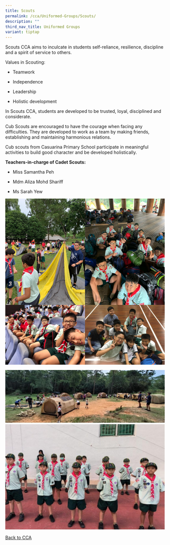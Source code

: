 ```yaml
---
title: Scouts
permalink: /cca/Uniformed-Groups/Scouts/
description: ""
third_nav_title: Uniformed Groups
variant: tiptap
---
```

<p>Scouts CCA aims to inculcate in students self-reliance, resilience, discipline and a spirit of service to others.</p><p>Values in Scouting:</p><ul data-tight="true" class="tight"><li><p>Teamwork</p></li><li><p>Independence</p></li><li><p>Leadership</p></li><li><p>Holistic development</p></li></ul><p>In Scouts CCA, students are developed to be trusted, loyal, disciplined and considerate.</p><p>Cub Scouts are encouraged to have the courage when facing any difficulties. They are developed to work as a team by making friends, establishing and maintaining harmonious relations.</p><p>Cub scouts from Casuarina Primary School participate in meaningful activities to build good character and be developed holistically.</p><p><strong>Teachers-in-charge of Cadet Scouts:</strong></p><ul data-tight="true" class="tight"><li><p>Miss Samantha Peh</p></li><li><p>Mdm Aliza Mohd Shariff</p></li><li><p>Ms Sarah Yew</p></li></ul><div class="isomer-image-wrapper"><img style="width:50%;float:left" height="auto" width="100%" src="/images/CSLC%20Camp%202.jpeg"></div><div class="isomer-image-wrapper"><img style="width:50%;float:left" height="auto" width="100%" src="/images/CSLC%20Camp.jpeg"></div><div class="isomer-image-wrapper"><img style="width:50%;float:left" height="auto" width="100%" src="/images/Cub%20Scouts%20Mind%20Quiz.jpeg"></div><div class="isomer-image-wrapper"><img style="width:50%" height="auto" width="100%" src="/images/Gangshow.jpeg"></div><p></p><div class="isomer-image-wrapper"><img style="width: 100%" height="auto" width="100%" alt="" src="/images/CCA/scouts_1.jpg"></div><p><a href="/caps-experience/Social-Moral-Emotional/Co-Curricular-Activities-CCA/" rel="noopener noreferrer nofollow" target="_blank">Back to CCA</a></p>